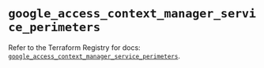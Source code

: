 # `google_access_context_manager_service_perimeters`

Refer to the Terraform Registry for docs: [`google_access_context_manager_service_perimeters`](https://registry.terraform.io/providers/hashicorp/google/6.43.0/docs/resources/access_context_manager_service_perimeters).
